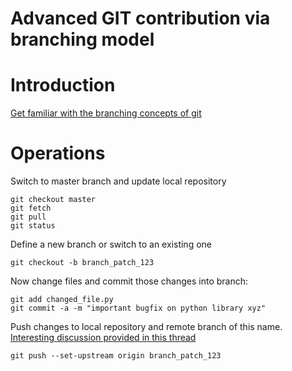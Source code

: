 # Advanced GIT contribution via branching model

# Introduction

[Get familiar with the branching concepts of git](https://git-scm.com/book/en/v2/Git-Branching-Basic-Branching-and-Merging)

# Operations

Switch to master branch and update local repository
```
git checkout master
git fetch
git pull
git status
```

Define a new branch or switch to an existing one
```
git checkout -b branch_patch_123
```

Now change files and commit those changes into branch:
```
git add changed_file.py
git commit -a -m "important bugfix on python library xyz"
```

Push changes to local repository and remote branch of this name.
[Interesting discussion provided in this thread](https://stackoverflow.com/questions/5082249/pushing-to-git-remote-branch)
```
git push --set-upstream origin branch_patch_123
```


